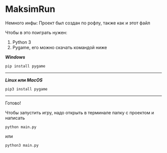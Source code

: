 # MaksimRun
Немного инфы: Проект был создан по рофлу, также как и этот файл

Чтобы в это поиграть нужен:
  1. Python 3
  2. Pygame, его можно скачать командой ниже

   ___Windows___
   ```
   pip install pygame
   ```
   -----
   ___Linux или MacOS___
   ```
   pip3 install pygame
   ```
------
Готово!

Чтобы запустить игру, надо открыть в терминале папку с проектом и написать
```
python main.py
```
или
```
python3 main.py
```
